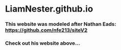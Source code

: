 # LiamNester.github.io

### This website was modeled after Nathan Eads: https://github.com/nfe213/siteV2

### Check out his website above...